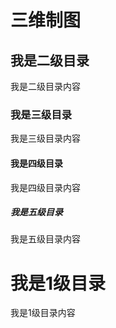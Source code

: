 # 三维制图



## 我是二级目录
我是二级目录内容


### 我是三级目录
我是三级目录内容


#### 我是四级目录
我是四级目录内容


##### 我是五级目录
我是五级目录内容



# 我是1级目录
我是1级目录内容


